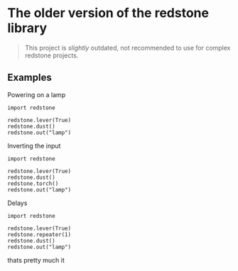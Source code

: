 
# The older version of the redstone library

> This project is _slightly_ outdated, not recommended to use for complex redstone projects.

## Examples

Powering on a lamp

```
import redstone

redstone.lever(True)
redstone.dust()
redstone.out("lamp")
```

Inverting the input

```
import redstone

redstone.lever(True)
redstone.dust()
redstone.torch()
redstone.out("lamp")
```

Delays

```
import redstone

redstone.lever(True)
redstone.repeater(1)
redstone.dust()
redstone.out("lamp")
```

thats pretty much it
